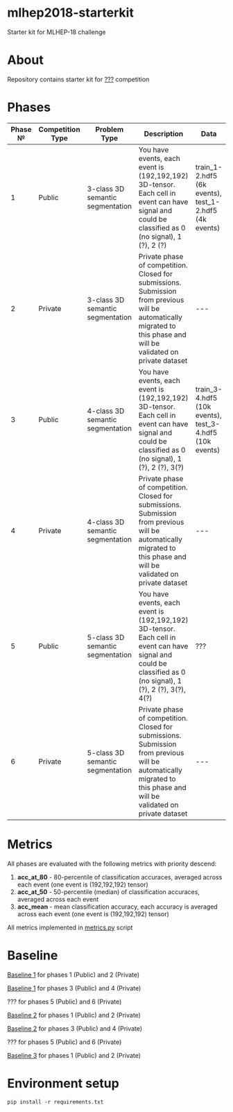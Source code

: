 # mlhep2018-starterkit
Starter kit for MLHEP-18 challenge

# About

Repository contains starter kit for [???](https://competitions.codalab.org/competitions/19731) competition


# Phases

| Phase № | Competition Type | Problem Type                     | Description                                                                                                                                             | Data                                                    |
|---------|------------------|----------------------------------|---------------------------------------------------------------------------------------------------------------------------------------------------------|---------------------------------------------------------|
| 1       | Public           | 3-class 3D semantic segmentation | You have events, each event is (192,192,192) 3D-tensor. Each cell in event can have signal and could be classified as 0 (no signal), 1 (?), 2 (?)       | train_1-2.hdf5 (6k events), test_1-2.hdf5 (4k events)   |
| 2       | Private          | 3-class 3D semantic segmentation | Private phase of competition. Closed for submissions. Submission from previous will be automatically migrated to this phase and will be validated on private dataset            | ---                                                     |
| 3       | Public           | 4-class 3D semantic segmentation | You have events, each event is (192,192,192) 3D-tensor. Each cell in event can have signal and could be classified as 0 (no signal), 1 (?), 2 (?), 3(?) | train_3-4.hdf5 (10k events), test_3-4.hdf5 (10k events) |
| 4       | Private          | 4-class 3D semantic segmentation | Private phase of competition. Closed for submissions. Submission from previous will be automatically migrated to this phase and will be validated on private dataset            | ---                                                     |
| 5       | Public           | 5-class 3D semantic segmentation |     You have events, each event is (192,192,192) 3D-tensor. Each cell in event can have signal and could be classified as 0 (no signal), 1 (?), 2 (?), 3(?), 4(?)                                                                                                                                                    |  ???                                                       |
| 6       | Private          | 5-class 3D semantic segmentation |                                                                                         Private phase of competition. Closed for submissions. Submission from previous will be automatically migrated to this phase and will be validated on private dataset                                                                |                                                       ---  |

# Metrics

All phases are evaluated with the following metrics with priority descend:

1) **acc_at_80** - 80-percentile of classification accuraces, averaged across each event (one event is (192,192,192) tensor)
2) **acc_at_50** - 50-percentile (median) of classification accuraces, averaged across each event
2) **acc_mean** - mean classification accuracy, each accuracy is averaged across each event (one event is (192,192,192) tensor)

All metrics implemented in [metrics.py](metrics.py) script

# Baseline

[Baseline 1](baseline_1-2.ipynb) for phases 1 (Public) and 2 (Private)

[Baseline 1](baseline_3-4.ipynb) for phases 3 (Public) and 4 (Private)

??? for phases 5 (Public) and 6 (Private)

[Baseline 2](simplified_baseline_1-2.ipynb) for phases 1 (Public) and 2 (Private)

[Baseline 2](simplified_baseline_3-4.ipynb) for phases 3 (Public) and 4 (Private)

??? for phases 5 (Public) and 6 (Private)

[Baseline 3](second_baseline_1-2.ipynb) for phases 1 (Public) and 2 (Private)


# Environment setup

```
pip install -r requirements.txt
```
